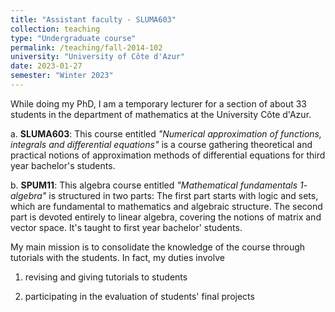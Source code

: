 ```yaml
---
title: "Assistant faculty - SLUMA603"
collection: teaching
type: "Undergraduate course"
permalink: /teaching/fall-2014-102
university: "University of Côte d'Azur"
date: 2023-01-27
semester: "Winter 2023"
---
```



While doing my PhD, I am a temporary lecturer for a section of about 33 students in the department of mathematics at the University Côte d'Azur. 

a. **SLUMA603**: This course entitled _"Numerical approximation of functions, integrals and differential equations"_ is a course gathering theoretical and practical notions of approximation methods of differential equations for third year bachelor's students. 

b. **SPUM11**: This algebra course entitled _"Mathematical fundamentals 1- algebra"_ is structured in two parts: The first part starts with logic and sets, which are fundamental to mathematics and algebraic structure. The second part is devoted entirely to linear algebra, covering the notions of matrix and vector space. It's taught to first year bachelor' students. 

My main mission is to consolidate the knowledge of the course through tutorials with the students. In fact, my duties involve

1. revising and giving tutorials to students

2. participating in the evaluation of students' final projects


